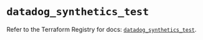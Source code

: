 # `datadog_synthetics_test`

Refer to the Terraform Registry for docs: [`datadog_synthetics_test`](https://registry.terraform.io/providers/datadog/datadog/3.41.0/docs/resources/synthetics_test).
